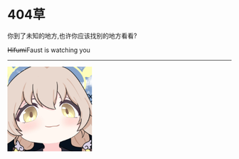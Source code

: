 # 404草

你到了未知的地方,也许你应该找别的地方看看?

~~Hifumi~~Faust is watching you

---

<img src="./assets/img/404.webp" title="" alt="" width="190">
